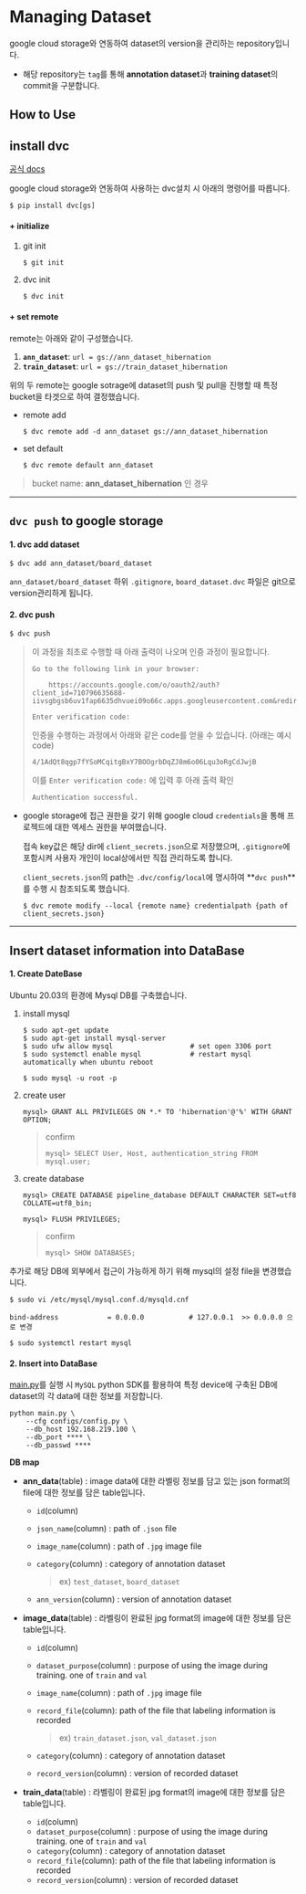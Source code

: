 # Managing Dataset 

google cloud storage와 연동하여 dataset의 version을 관리하는 repository입니다.


- 해당 repository는 `tag`를 통해 **annotation dataset**과 **training dataset**의 commit을 구분합니다.

## How to Use

## install dvc

[공식 docs](https://dvc.org/doc/install)

google cloud storage와 연동하여 사용하는 dvc설치 시 아래의 명령어를 따릅니다.

```
$ pip install dvc[gs]
```



#### + initialize

1. git init

   ```
   $ git init
   ```

2. dvc init

   ```
   $ dvc init
   ```





#### + set remote

remote는 아래와 같이 구성했습니다.

1. **`ann_dataset`**: `url = gs://ann_dataset_hibernation`
2. **`train_dataset`**: `url = gs://train_dataset_hibernation`

위의 두 remote는 google sotrage에 dataset의 push 및 pull을 진행할 때 특정 bucket을 타겟으로 하여 결정했습니다.



- remote add

  ```
  $ dvc remote add -d ann_dataset gs://ann_dataset_hibernation
  ```

- set default

  ```
  $ dvc remote default ann_dataset 
  ```

> bucket name: **ann_dataset_hibernation** 인 경우



---



## `dvc push` to google storage

#### 1. dvc add dataset

```
$ dvc add ann_dataset/board_dataset
```

`ann_dataset/board_dataset` 하위 `.gitignore`, `board_dataset.dvc` 파일은 git으로 version관리하게 됩니다.



#### 2. dvc push

```
$ dvc push
```

> 이 과정을 최초로 수행할 때 아래 출력이 나오며 인증 과정이 필요합니다.
>
> ```
> Go to the following link in your browser:
> 
>     https://accounts.google.com/o/oauth2/auth?client_id=710796635688-iivsgbgsb6uv1fap6635dhvuei09o66c.apps.googleusercontent.com&redirect_uri=urn%3Aietf%3Awg%3Aoauth%3A2.0%3Aoob&scope=https%3A%2F%2Fwww.googleapis.com%2Fauth%2Fdrive+https%3A%2F%2Fwww.googleapis.com%2Fauth%2Fdrive.appdata&access_type=offline&response_type=code&approval_prompt=force
> 
> Enter verification code:
> ```
>
> 인증을 수행하는 과정에서 아래와 같은 code를 얻을 수 있습니다. (아래는 예시 code)
>
> ```
> 4/1AdQt8qgp7fYSoMCqitgBxY7BOOgrbDqZJ8m6o06Lqu3oRgCdJwjB
> ```
>
> 이를 `Enter verification code:` 에 입력 후 아래 출력 확인
>
> ```
> Authentication successful.
> ```

- google storage에 접근 권한을 갖기 위해 google cloud `credentials`을 통해 프로젝드에 대한 엑세스 권한을 부여했습니다.

  접속 key값은 해당 dir에 `client_secrets.json`으로 저장했으며, `.gitignore`에 포함시켜 사용자 개인이 local상에서만 직접 관리하도록 합니다.

  

  `client_secrets.json`의 path는 `.dvc/config/local`에 명시하여 **`dvc push`**를 수행 시 참조되도록 했습니다.

  ```
  $ dvc remote modify --local {remote name} credentialpath {path of client_secrets.json}
  ```




---



## Insert dataset information into DataBase

#### 1. Create DateBase

Ubuntu 20.03의 환경에 Mysql DB를 구축했습니다.

1. install mysql

   ```
   $ sudo apt-get update
   $ sudo apt-get install mysql-server
   $ sudo ufw allow mysql					# set open 3306 port
   $ sudo systemctl enable mysql			# restart mysql automatically when ubuntu reboot
   ```

   ```
   $ sudo mysql -u root -p 
   ```

   

2. create user

   ```
   mysql> GRANT ALL PRIVILEGES ON *.* TO 'hibernation'@'%' WITH GRANT OPTION;		
   ```

   > confirm
   >
   > ```
   > mysql> SELECT User, Host, authentication_string FROM mysql.user;
   > ```

3. create database

   ```
   mysql> CREATE DATABASE pipeline_database DEFAULT CHARACTER SET=utf8 COLLATE=utf8_bin;
   ```

   ```
   mysql> FLUSH PRIVILEGES;
   ```

   > confirm
   >
   > ```
   > mysql> SHOW DATABASES;
   > ```



추가로 해당 DB에 외부에서 접근이 가능하게 하기 위해 mysql의 설정 file을 변경했습니다.

```
$ sudo vi /etc/mysql/mysql.conf.d/mysqld.cnf
```

```
bind-address            = 0.0.0.0 			# 127.0.0.1  >> 0.0.0.0 으로 변경
```

```
$ sudo systemctl restart mysql
```



#### 2. Insert into DataBase

 [main.py](https://github.com/HibernationNo1/pipeline_dataset/blob/master/main.py)를 실행 시 `MySQL` python SDK를 활용하여 특정 device에 구축된 DB에 dataset의 각 data에 대한 정보를 저장합니다.

```
python main.py \
    --cfg configs/config.py \
    --db_host 192.168.219.100 \
    --db_port **** \
    --db_passwd ****  
```





**DB map**

- **ann_data**(table) : image data에 대한 라벨링 정보를 담고 있는 json format의 file에 대한 정보를 담은 table입니다.

  - `id`(column) 

  - `json_name`(column) : path of `.json` file

  - `image_name`(column) : path of `.jpg` image file 

  - `category`(column) : category of annotation dataset 

    > ex) `test_dataset`, `board_dataset`

  - `ann_version`(column) : version of annotation dataset 

  

- **image_data**(table) : 라벨링이 완료된 jpg format의 image에 대한 정보를 담은 table입니다.

  - `id`(column) 

  - `dataset_purpose`(column) :  purpose of using the image during training. one of `train` and `val`

  - `image_name`(column) : path of `.jpg` image file 

  - `record_file`(column): path of the file that labeling information is recorded

    > ex) `train_dataset.json`, `val_dataset.json`

  - `category`(column) : category of annotation dataset 

  - `record_version`(column) : version of recorded dataset 

  

- **train_data**(table) : 라벨링이 완료된 jpg format의 image에 대한 정보를 담은 table입니다.

  - `id`(column) 
  - `dataset_purpose`(column) :  purpose of using the image during training. one of `train` and `val`
  - `category`(column) : category of annotation dataset 
  - `record_file`(column): path of the file that labeling information is recorded
  - `record_version`(column) : version of recorded dataset 

